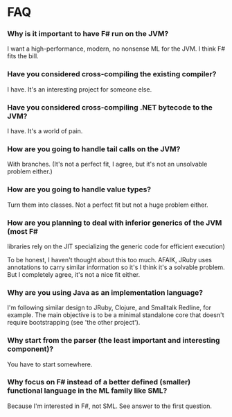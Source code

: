 # FAQ

### Why is it important to have F# run on the JVM?

I want a high-performance, modern, no nonsense ML for the JVM. I think F# fits
the bill.

### Have you considered cross-compiling the existing compiler?

I have. It's an interesting project for someone else.

### Have you considered cross-compiling .NET bytecode to the JVM?

I have. It's a world of pain.

### How are you going to handle tail calls on the JVM?

With branches. (It's not a perfect fit, I agree, but it's not an unsolvable
problem either.)

### How are you going to handle value types?

Turn them into classes. Not a perfect fit but not a huge problem either.

### How are you planning to deal with inferior generics of the JVM (most F#
libraries rely on the JIT specializing the generic code for efficient
execution)

To be honest, I haven't thought about this too much. AFAIK, JRuby uses
annotations to carry similar information so it's I think it's a solvable
problem. But I completely agree, it's not a nice fit either.

### Why are you using Java as an implementation language?

I'm following similar design to JRuby, Clojure, and Smalltalk Redline, for
example. The main objective is to be a minimal standalone core that doesn't
require bootstrapping (see 'the other project').

### Why start from the parser (the least important and interesting component)?

You have to start somewhere.

### Why focus on F# instead of a better defined (smaller) functional language in the ML family like SML?

Because I'm interested in F#, not SML. See answer to the first question.
